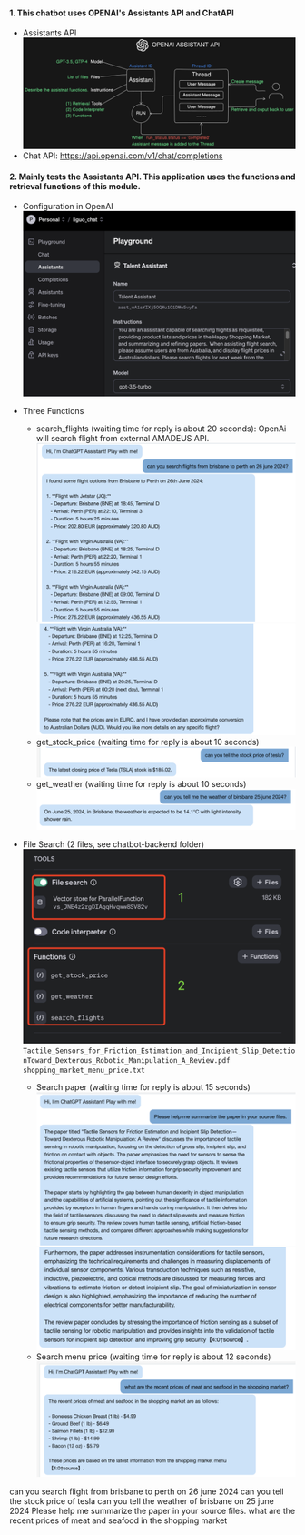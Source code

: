 #### 1. This chatbot uses OPENAI's Assistants API and ChatAPI
- Assistants API
![alt text](image.png)
- Chat API: https://api.openai.com/v1/chat/completions

#### 2. Mainly tests the Assistants API. This application uses the functions and retrieval functions of this module.
- Configuration in OpenAI
![alt text](image-2.png)

- Three Functions
    - search_flights (waiting time for reply is about 20 seconds): OpenAi will search flight from external AMADEUS API.
    ![alt text](image-5.png)
    ![alt text](image-6.png)
    - get_stock_price (waiting time for reply is about 10 seconds)
    ![alt text](image-7.png)
    - get_weather (waiting time for reply is about 10 seconds)
    ![alt text](image-8.png)

- File Search (2 files, see chatbot-backend folder)
![alt text](image-3.png)
  `Tactile_Sensors_for_Friction_Estimation_and_Incipient_Slip_DetectionToward_Dexterous_Robotic_Manipulation_A_Review.pdf`
  `shopping_market_menu_price.txt`

  - Search paper (waiting time for reply is about 15 seconds)
  ![alt text](image-9.png)
  ![alt text](image-10.png)
  - Search menu price (waiting time for reply is about 12 seconds)
![alt text](image-11.png)

can you search flight from brisbane to perth on 26 june 2024
can you tell the stock price of tesla
can you tell the weather of brisbane on 25 june 2024
Please help me summarize the paper in your source files.
what are the recent prices of meat and seafood in the shopping market